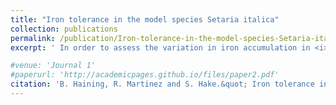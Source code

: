 ```yaml
---
title: "Iron tolerance in the model species Setaria italica"
collection: publications
permalink: /publication/Iron-tolerance-in-the-model-species-Setaria-italica.md
excerpt: ' In order to assess the variation in iron accumulation in <i>Setaria</i>, a diverse group of landraces and cultivars were grown in soil and hydroponically with varied amounts of ion. Dry root and shoot weight were assessed, as was yield by weight. Additionally, the uppermost leaf was taken and the concentrations of 20 different elements in the plant were assessed. The unsupervised machine learning algorithm DBSCAN allowed for the identification of two separate ionomically defined groups and three morphologically defined groups. These groupings did not show strong intercorrelation, with the exception of one ionomic group, which did correspond to the African morphology group. The second ionomic group appeared to show a constitutive phosphate deficiency response. The results suggest that there is considerable variation in iron content and room for improvement. '

#venue: 'Journal 1'
#paperurl: 'http://academicpages.github.io/files/paper2.pdf'
citation: 'B. Haining, R. Martinez and S. Hake.&quot; Iron tolerance in the model species <i>Setaria italica</i>. &quot;<i>In preparation.</i>'
---
```

